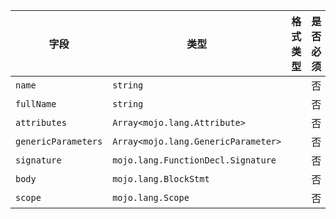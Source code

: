 | 字段 | 类型 | 格式类型 | 是否必须 | 默认值 | 说明 |
|---|---|---|---|---|---|
| `name` | `string` |  | 否 |  |  |
| `fullName` | `string` |  | 否 |  |  |
| `attributes` | `Array<mojo.lang.Attribute>` |  | 否 |  |  |
| `genericParameters` | `Array<mojo.lang.GenericParameter>` |  | 否 |  |  |
| `signature` | `mojo.lang.FunctionDecl.Signature` |  | 否 |  |  |
| `body` | `mojo.lang.BlockStmt` |  | 否 |  |  |
| `scope` | `mojo.lang.Scope` |  | 否 |  |  |

